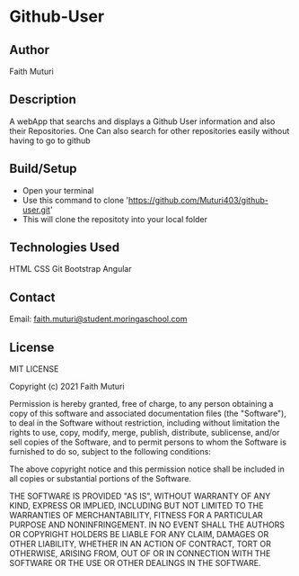 # Github-User

## Author

Faith Muturi

## Description

A webApp that searchs and displays a Github User information and also their Repositories. One Can also search for other repositories easily without having to go to github

## Build/Setup

* Open your terminal
* Use this command to clone 'https://github.com/Muturi403/github-user.git'
* This will clone the repositoty into your local folder

## Technologies Used

HTML
CSS
Git
Bootstrap
Angular

## Contact

Email: faith.muturi@student.moringaschool.com

## License

MIT LICENSE

Copyright (c) 2021 Faith Muturi

Permission is hereby granted, free of charge, to any person obtaining a copy
of this software and associated documentation files (the "Software"), to deal
in the Software without restriction, including without limitation the rights
to use, copy, modify, merge, publish, distribute, sublicense, and/or sell
copies of the Software, and to permit persons to whom the Software is
furnished to do so, subject to the following conditions:

The above copyright notice and this permission notice shall be included in all
copies or substantial portions of the Software.

THE SOFTWARE IS PROVIDED "AS IS", WITHOUT WARRANTY OF ANY KIND, EXPRESS OR
IMPLIED, INCLUDING BUT NOT LIMITED TO THE WARRANTIES OF MERCHANTABILITY,
FITNESS FOR A PARTICULAR PURPOSE AND NONINFRINGEMENT. IN NO EVENT SHALL THE
AUTHORS OR COPYRIGHT HOLDERS BE LIABLE FOR ANY CLAIM, DAMAGES OR OTHER
LIABILITY, WHETHER IN AN ACTION OF CONTRACT, TORT OR OTHERWISE, ARISING FROM,
OUT OF OR IN CONNECTION WITH THE SOFTWARE OR THE USE OR OTHER DEALINGS IN THE
SOFTWARE.
